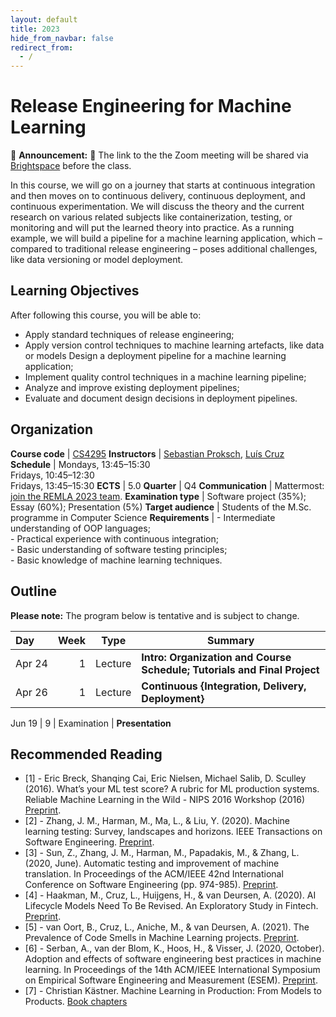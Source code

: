 ```yaml
---
layout: default
title: 2023
hide_from_navbar: false
redirect_from:
  - /
---
```


# Release Engineering for Machine Learning

📣 **Announcement:** 📣 The link to the the Zoom meeting will be shared via [Brightspace] before the class. 

In this course, we will go on a journey that starts at continuous integration and then moves on to continuous delivery, continuous deployment, and continuous experimentation. We will discuss the theory and the current research on various related subjects like containerization, testing, or monitoring and will put the learned theory into practice. As a running example, we will build a pipeline for a machine learning application, which – compared to traditional release engineering – poses additional challenges, like data versioning or model deployment.

## Learning Objectives

After following this course, you will be able to:

- Apply standard techniques of release engineering;
- Apply version control techniques to machine learning artefacts, like data or models Design a deployment pipeline for a machine learning application;
- Implement quality control techniques in a machine learning pipeline;
- Analyze and improve existing deployment pipelines;
- Evaluate and document design decisions in deployment pipelines.

## Organization

**Course code**       | [CS4295]
**Instructors**       | [Sebastian Proksch], [Luís Cruz]
**Schedule**          |	Mondays, 13:45–15:30 <br/> Fridays, 10:45–12:30 <br/> Fridays, 13:45–15:30
**ECTS** 	            | 5.0
**Quarter**           | Q4
**Communication**     | Mattermost: [join the REMLA 2023 team](https://mattermost.tudelft.nl/signup_user_complete/?id=s9yxycja33bgzprnp19mpkxqso&md=link&sbr=su).
**Examination type**  | Software project (35%); Essay (60%); Presentation (5%)
**Target audience**   |	Students of the M.Sc. programme in Computer Science
**Requirements** 	  | - Intermediate understanding of OOP languages; <br/> - Practical experience with continuous integration; <br/> - Basic understanding of software testing principles; <br/> - Basic knowledge of machine learning techniques.


## Outline

**Please note:** The program below is tentative and is subject to change.

 Day   | Week| Type | Summary
:------| ---:|---|----------|
 Apr&nbsp;24| 1   | Lecture | **Intro: Organization and Course Schedule; Tutorials and Final Project** <!-- (Slides: [Intro][slides_01a]/[Project][slides_01b], [Recording][video_01]) -->
 Apr&nbsp;26| 1   | Lecture | **Continuous {Integration, Delivery, Deployment}**<!-- <br/>([Slides][slides_02], [Recording][video_02] ) -->

<!--
 Apr&nbsp;28| 2   | Video&nbsp;Lecture | **ML Testing**<br/>(Rec. reading: [[1]](#1), [[2]](#2), [[3]](#3), [Slides][slides_03], [Recording][video_03])
 Apr&nbsp;29| 2   |  Lecture | **Containerization** ([Slides][slides_04], [Recording][video_04])
 May&nbsp;2 | 3   |  Tutorial | **Cont. Delivery with GitHub: Versioning and Registries**<br/>(No Slides, Recordings: [SMS App][video_05a], [MyWeb][video_05b], [MyLib][video_05c])
 May&nbsp;6 | 3   | Lecture | **ML Pipelines & Code Quality** ([Slides][slides_07], [Recording][video_07])
 May&nbsp;9 | 4   | Tutorial  | **ML Configuration Management**<br/> ([Instructions][ML Configuration Management], [Recording][video_07b])
 May&nbsp;11 | 4   | Video Tutorial | **Kubernetes Introduction** ([Slides][slides_08], [Recording][video_08])
 May&nbsp;13 | 4   | Lecture | **Continuous Experimentation** ([Slides][slides_09], [Recording][video_09])
 May&nbsp;16 | 5   | Tutorial | **Automating data validation with TFDV** by [Arumoy Shome](https://arumoy.me) ([Instructions](https://github.com/arumoy-shome/remla), Slides (TODO), [Recording][video_10])
-- | 5   | Feedback | Focus: **Review Current State of Pipeline Re-implementation, Pipeline Extension Proposal** ([Checklist for Requirements](./pipeline_reqs))
-- | 6   | Tutorial | **Monitoring in Kubernetes** (No slides, [Recording][video_11])
-- | 6   | Instructions | **How to write an academic paper?**<br/>([Slides][slides_13], [Start with why][yt-sinek], [Recording][video_13])
-- | 6   | Feedback | Focus: **Review First Draft of ToC + Intro**
-- | 7   | Feedback | **Individual Steering Meetings**
-- | 8   | Instructions | **Presentation tips**<br/>([Slides][slides_14], [Recording][video_14])
-- | 8   | Feedback | **Individual Steering Meetings** -->

Jun&nbsp;19 | 9  | Examination | **Presentation**


## Recommended Reading


- <span id="1">[1]</span> - Eric Breck, Shanqing Cai, Eric Nielsen, Michael Salib, D. Sculley (2016). What’s your ML test score? A rubric for ML production systems. Reliable Machine Learning in the Wild - NIPS 2016 Workshop (2016) [Preprint](https://research.google/pubs/pub45742/).
- <span id="2">[2]</span> - Zhang, J. M., Harman, M., Ma, L., & Liu, Y. (2020). Machine learning testing: Survey, landscapes and horizons. IEEE Transactions on Software Engineering. [Preprint](https://arxiv.org/abs/1906.10742).
- <span id="3">[3]</span> - Sun, Z., Zhang, J. M., Harman, M., Papadakis, M., & Zhang, L. (2020, June). Automatic testing and improvement of machine translation. In Proceedings of the ACM/IEEE 42nd International Conference on Software Engineering (pp. 974-985). [Preprint](https://arxiv.org/abs/1910.02688).
- [4] - Haakman, M., Cruz, L., Huijgens, H., & van Deursen, A. (2020). AI Lifecycle Models Need To Be Revised. An Exploratory Study in Fintech. [Preprint](https://arxiv.org/abs/2010.02716).
- [5] - van Oort, B., Cruz, L., Aniche, M., & van Deursen, A. (2021). The Prevalence of Code Smells in Machine Learning projects. [Preprint](https://arxiv.org/abs/2103.04146).
- <span id="6">[6]</span> - Serban, A., van der Blom, K., Hoos, H., & Visser, J. (2020, October). Adoption and effects of software engineering best practices in machine learning. In Proceedings of the 14th ACM/IEEE International Symposium on Empirical Software Engineering and Measurement (ESEM). [Preprint](https://arxiv.org/abs/2007.14130).
- <span id="7">[7]</span> - Christian Kästner. Machine Learning in Production: From Models to Products. [Book chapters](https://ckaestne.medium.com/machine-learning-in-production-book-overview-63be62393581)


[Sebastian Proksch]: https://proks.ch
[Luís Cruz]: https://luiscruz.github.io
[CS4295]: https://studiegids.tudelft.nl/a101_displayCourse.do?course_id=61258
[Brightspace]: https://brightspace.tudelft.nl/d2l/home/499353

[slides_01a]: https://surfdrive.surf.nl/files/index.php/s/QbMlMqQDYVGGBWM/download?path=%2Fslide-exports&files=01_Intro_Orga.pdf
[slides_01b]: https://surfdrive.surf.nl/files/index.php/s/QbMlMqQDYVGGBWM/download?path=%2Fslide-exports&files=01_intro_tutorials_project.pdf
[slides_02]: https://surfdrive.surf.nl/files/index.php/s/QbMlMqQDYVGGBWM/download?path=%2Fslide-exports&files=02_continuous_x.pdf
[slides_03]: https://surfdrive.surf.nl/files/index.php/s/bJeLGmshwPv1JV5
[slides_04]: https://surfdrive.surf.nl/files/index.php/s/QbMlMqQDYVGGBWM/download?path=%2Fslide-exports&files=04_container_orchestration.pdf
[slides_07]: https://surfdrive.surf.nl/files/index.php/s/Q3E9bGXOfrcK3OQ
[slides_08]: https://surfdrive.surf.nl/files/index.php/s/QbMlMqQDYVGGBWM/download?path=%2Fslide-exports&files=08_kubernetes_intro.pdf
[slides_09]: https://surfdrive.surf.nl/files/index.php/s/QbMlMqQDYVGGBWM/download?path=%2Fslide-exports&files=09_continuous_experimentation.pdf
[slides_13]: https://surfdrive.surf.nl/files/index.php/s/QbMlMqQDYVGGBWM/download?path=%2Fslide-exports&files=13_how_to_write_an_academic_paper.pdf
[slides_14]: https://surfdrive.surf.nl/files/index.php/s/j3EnLiYRQdve1s9

[video_01]: https://surfdrive.surf.nl/files/index.php/s/QbMlMqQDYVGGBWM/download?path=%2Frecordings&files=Apr%2022%20-%20Introduction%20and%20Organization.mp4
[video_02]: https://surfdrive.surf.nl/files/index.php/s/QbMlMqQDYVGGBWM/download?path=%2Frecordings&files=Apr%2025%20-%20Continuous%20X.mp4
[video_03]: https://surfdrive.surf.nl/files/index.php/s/6hfa4qEnPXbCHqg
[video_04]: https://surfdrive.surf.nl/files/index.php/s/QbMlMqQDYVGGBWM/download?path=%2Frecordings&files=Apr%2029%20-%20Containers%20and%20Orchestration.mp4
[video_05a]: https://surfdrive.surf.nl/files/index.php/s/QbMlMqQDYVGGBWM/download?path=%2Frecordings&files=May%202%20-%20Tutorial%20on%20Docker%20and%20Github%20Actions.mp4
[video_05b]: https://surfdrive.surf.nl/files/index.php/s/QbMlMqQDYVGGBWM/download?path=%2Frecordings&files=May%205%20-%20Tutorial%20Part%202%20-%20MyWeb.mp4
[video_05c]: https://surfdrive.surf.nl/files/index.php/s/QbMlMqQDYVGGBWM/download?path=%2Frecordings&files=May%205%20-%20Tutorial%20Part%203%20-%20MyLib.mp4
[video_07]: https://surfdrive.surf.nl/files/index.php/s/Dn7F2yUW3xzeMYo
[video_07b]: https://surfdrive.surf.nl/files/index.php/s/QbMlMqQDYVGGBWM/download?path=%2Frecordings&files=May%2009%20-%20Tutorial%20on%20ML%20Config%20Management.mp4
[video_08]: https://surfdrive.surf.nl/files/index.php/s/QbMlMqQDYVGGBWM/download?path=%2Frecordings&files=08_kubernetes_intro.mp4
[video_09]: https://surfdrive.surf.nl/files/index.php/s/QbMlMqQDYVGGBWM/download?path=%2Frecordings&files=09_continuous_experimentation.mp4
[video_10]: https://surfdrive.surf.nl/files/index.php/s/QbMlMqQDYVGGBWM/download?path=%2Frecordings&files=10_tensor_flow_data_validation.mp4
[video_11]: https://surfdrive.surf.nl/files/index.php/s/QbMlMqQDYVGGBWM/download?path=%2Frecordings&files=11_monitoring_in_kubernetes.mp4
[video_13]: https://surfdrive.surf.nl/files/index.php/s/QbMlMqQDYVGGBWM/download?path=%2Frecordings&files=13_how_to_write_an_academic_paper.mp4
[video_14]: https://surfdrive.surf.nl/files/index.php/s/DIi01yI9GYzlpte

[yt-sinek]: https://www.youtube.com/watch?v=u4ZoJKF_VuA
[ML Configuration Management]: ./tutorials/tutorial_02_ml_pipelines
